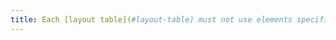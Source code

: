 ```yaml
---
title: Each [layout table](#layout-table) must not use elements specific to [data tables](#data-table). Is this rule respected?
---
```

